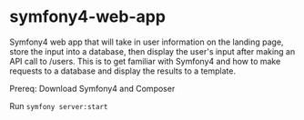 # symfony4-web-app
Symfony4 web app that will take in user information on the landing page, store the input into a database, then display the user's input after making an API call to /users. This is to get familiar with Symfony4 and how to make requests to a database and display the results to a template.


Prereq: 
Download Symfony4 and Composer

Run `symfony server:start`
